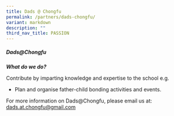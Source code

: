 ```yaml
---
title: Dads @ Chongfu
permalink: /partners/dads-chongfu/
variant: markdown
description: ""
third_nav_title: PASSION
---
```

<h5><strong>Dads@Chongfu</strong></h5>
<p><strong><em>What do we do?</em></strong></p>
<p>Contribute by imparting knowledge and expertise to the school e.g.</p>
<ul data-tight="true" class="tight">
<li><p>Plan and organise father-child bonding activities and events.</p></li>
</ul>
<p>For more information on Dads@Chongfu, please email us at: <a href="mailto:dads.at.chongfu@gmail.com" rel="noopener noreferrer nofollow" target="_blank">dads.at.chongfu@gmail.com</a>
</p>